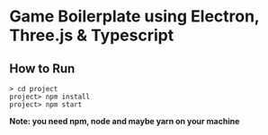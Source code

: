 # Game Boilerplate using Electron, Three.js & Typescript

## How to Run

```
> cd project
project> npm install
project> npm start
```

**Note: you need npm, node and maybe yarn on your machine**

